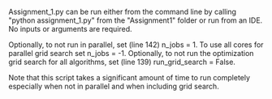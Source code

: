 Assignment_1.py can be run either from the command line by calling "python assignment_1.py" from the "Assignment1" folder or run from an IDE. No inputs or arguments are required.

Optionally, to not run in parallel, set (line 142) n_jobs = 1. To use all cores for parallel grid search set n_jobs = -1. 
Optionally, to not run the optimization grid search for all algorithms, set (line 139) run_grid_search = False. 

Note that this script takes a significant amount of time to run completely especially when not in parallel and when including grid search. 




